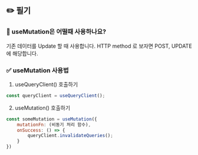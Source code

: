 ## ✏️ 필기

### 🤔 useMutation은 어떨때 사용하나요?

기존 데이터를 Update 할 때 사용합니다.
HTTP method 로 보자면 POST, UPDATE에 해당합니다.

### ✅ useMutation 사용법

1. useQueryClient() 호출하기

```js
const queryClient = useQueryClient();
```

2. useMutation() 호출하기

```js
const someMutation = useMutation({
    mutationFn: (비동기 처리 함수),
    onSuccess: () => {
        queryClient.invalidateQueries();
    }
})
```
